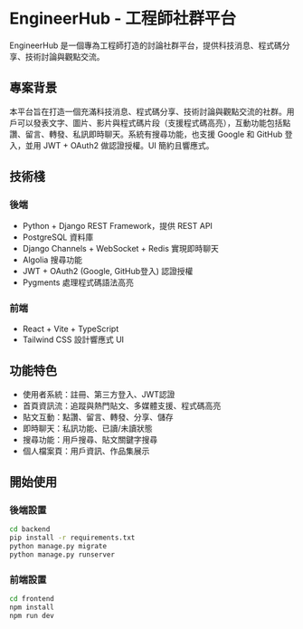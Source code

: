 # EngineerHub - 工程師社群平台

EngineerHub 是一個專為工程師打造的討論社群平台，提供科技消息、程式碼分享、技術討論與觀點交流。

## 專案背景

本平台旨在打造一個充滿科技消息、程式碼分享、技術討論與觀點交流的社群。用戶可以發表文字、圖片、影片與程式碼片段（支援程式碼高亮），互動功能包括點讚、留言、轉發、私訊即時聊天。系統有搜尋功能，也支援 Google 和 GitHub 登入，並用 JWT + OAuth2 做認證授權。UI 簡約且響應式。

## 技術棧

### 後端
- Python + Django REST Framework，提供 REST API
- PostgreSQL 資料庫
- Django Channels + WebSocket + Redis 實現即時聊天
- Algolia 搜尋功能
- JWT + OAuth2 (Google, GitHub登入) 認證授權
- Pygments 處理程式碼語法高亮

### 前端
- React + Vite + TypeScript
- Tailwind CSS 設計響應式 UI

## 功能特色

- 使用者系統：註冊、第三方登入、JWT認證
- 首頁資訊流：追蹤與熱門貼文、多媒體支援、程式碼高亮
- 貼文互動：點讚、留言、轉發、分享、儲存
- 即時聊天：私訊功能、已讀/未讀狀態
- 搜尋功能：用戶搜尋、貼文關鍵字搜尋
- 個人檔案頁：用戶資訊、作品集展示

## 開始使用

### 後端設置
```bash
cd backend
pip install -r requirements.txt
python manage.py migrate
python manage.py runserver
```

### 前端設置
```bash
cd frontend
npm install
npm run dev
```